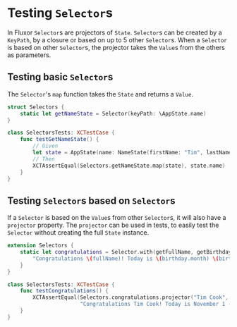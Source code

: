 # Testing `Selector`s

In Fluxor `Selector`s are projectors of `State`.  `Selector`s can be created by a `KeyPath`, by a closure or based on up to 5 other `Selector`s.
When a `Selector` is based on other `Selector`s, the projector takes the `Value`s from the others as parameters.

## Testing basic `Selector`s

The `Selector`'s `map` function takes the `State` and returns a `Value`.

```swift
struct Selectors {
    static let getNameState = Selector(keyPath: \AppState.name)
}

class SelectorsTests: XCTestCase {
    func testGetNameState() {
        // Given
        let state = AppState(name: NameState(firstName: "Tim", lastName: "Cook"))
        // Then
        XCTAssertEqual(Selectors.getNameState.map(state), state.name)
    }
}
```

## Testing `Selector`s based on `Selector`s

If a `Selector` is based on the `Value`s from other `Selector`s, it will also have a `projector` property.
The `projector` can be used in tests, to easily test the `Selector` without creating the full `State` instance.

```swift
extension Selectors {
    static let congratulations = Selector.with(getFullName, getBirthday) { fullName, birthday in
        "Congratulations \(fullName)! Today is \(birthday.month) \(birthday.day) - your birthday!"
    }
}

class SelectorsTests: XCTestCase {
    func testCongratulations() {
        XCTAssertEqual(Selectors.congratulations.projector("Tim Cook", Birthday(month: "November", day: "1")),
                       "Congratulations Tim Cook! Today is November 1 - your birthday!")
    }
}
```

